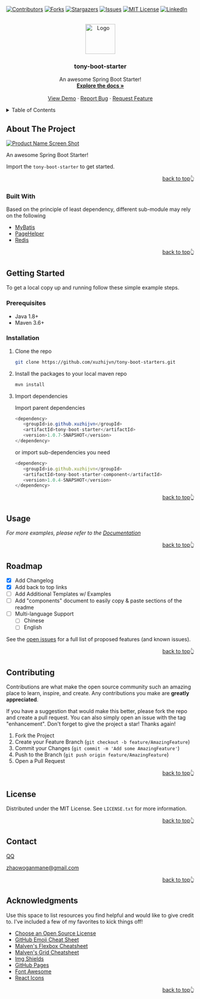 <div id="top"></div>
<!--
*** Thanks for checking out the Best-README-Template. If you have a suggestion
*** that would make this better, please fork the repo and create a pull request
*** or simply open an issue with the tag "enhancement".
*** Don't forget to give the project a star!
*** Thanks again! Now go create something AMAZING! :D
-->



<!-- PROJECT SHIELDS -->
<!--
*** I'm using markdown "reference style" links for readability.
*** Reference links are enclosed in brackets [ ] instead of parentheses ( ).
*** See the bottom of this document for the declaration of the reference variables
*** for contributors-url, forks-url, etc. This is an optional, concise syntax you may use.
*** https://www.markdownguide.org/basic-syntax/#reference-style-links
-->
[![Contributors][contributors-shield]][contributors-url]
[![Forks][forks-shield]][forks-url]
[![Stargazers][stars-shield]][stars-url]
[![Issues][issues-shield]][issues-url]
[![MIT License][license-shield]][license-url]
[![LinkedIn][linkedin-shield]][linkedin-url]



<!-- PROJECT LOGO -->
<br />

<div align="center">
  <a href="https://github.com/xuzhijvn/tony-boot-starters">
    <img src="images/logo.png" alt="Logo" width="80" height="80">
  </a>
  <h3 align="center">tony-boot-starter</h3>
  <p align="center">
    An awesome Spring Boot Starter!
    <br />
    <a href="https://github.com/xuzhijvn/tony-boot-starters/wiki"><strong>Explore the docs »</strong></a>
    <br />
    <br />
    <a href="https://github.com/xuzhijvn/tony-boot-starters/tree/master/tony-boot-starters-example">View Demo</a>
    ·
    <a href="https://github.com/xuzhijvn/tony-boot-starters/issues">Report Bug</a>
    ·
    <a href="https://github.com/xuzhijvn/tony-boot-starters/issues">Request Feature</a>
  </p>

</div>



<!-- TABLE OF CONTENTS -->
<details>
  <summary>Table of Contents</summary>
  <ol>
    <li>
      <a href="#about-the-project">About The Project</a>
      <ul>
        <li><a href="#built-with">Built With</a></li>
      </ul>
    </li>
    <li>
      <a href="#getting-started">Getting Started</a>
      <ul>
        <li><a href="#prerequisites">Prerequisites</a></li>
        <li><a href="#installation">Installation</a></li>
      </ul>
    </li>
    <li><a href="#usage">Usage</a></li>
    <li><a href="#roadmap">Roadmap</a></li>
    <li><a href="#contributing">Contributing</a></li>
    <li><a href="#license">License</a></li>
    <li><a href="#contact">Contact</a></li>
    <li><a href="#acknowledgments">Acknowledgments</a></li>
  </ol>
</details>



<!-- ABOUT THE PROJECT -->
## About The Project

[![Product Name Screen Shot][product-screenshot]](https://example.com)

An awesome Spring Boot Starter!

Import the `tony-boot-starter` to get started.

<p align="right"><a href="#top">back to top</a>👆</p>



### Built With

Based on the principle of least dependency, different sub-module may rely on the following

* [MyBatis](https://blog.mybatis.org/)
* [PageHelper](https://pagehelper.github.io/)
* [Redis](https://redis.io/)

<p align="right"><a href="#top">back to top</a>👆</p>



<!-- GETTING STARTED -->
## Getting Started

To get a local copy up and running follow these simple example steps.

### Prerequisites

* Java 1.8+
* Maven 3.6+

### Installation

1. Clone the repo
   ```sh
   git clone https://github.com/xuzhijvn/tony-boot-starters.git
   ```

2. Install the packages to your local maven repo
   ```sh
   mvn install
   ```

3. Import dependencies

   Import parent dependencies

   ```java
   <dependency>
      <groupId>io.github.xuzhijvn</groupId>
      <artifactId>tony-boot-starter</artifactId>
      <version>1.0.7-SNAPSHOT</version>
   </dependency>
   ```

   or import sub-dependencies you need

   ```js
   <dependency>
      <groupId>io.github.xuzhijvn</groupId>
      <artifactId>tony-boot-starter-component</artifactId>
      <version>1.0.4-SNAPSHOT</version>
   </dependency>
   ```

<p align="right"><a href="#top">back to top</a>👆</p>



<!-- USAGE EXAMPLES -->
## Usage



_For more examples, please refer to the [Documentation](https://github.com/xuzhijvn/tony-boot-starters/wiki)_

<p align="right"><a href="#top">back to top</a>👆</p>



<!-- ROADMAP -->
## Roadmap

- [x] Add Changelog
- [x] Add back to top links
- [ ] Add Additional Templates w/ Examples
- [ ] Add "components" document to easily copy & paste sections of the readme
- [ ] Multi-language Support
    - [ ] Chinese
    - [ ] English

See the [open issues](https://github.com/xuzhijvn/tony-boot-starters/issues) for a full list of proposed features (and known issues).

<p align="right"><a href="#top">back to top</a>👆</p>



<!-- CONTRIBUTING -->
## Contributing

Contributions are what make the open source community such an amazing place to learn, inspire, and create. Any contributions you make are **greatly appreciated**.

If you have a suggestion that would make this better, please fork the repo and create a pull request. You can also simply open an issue with the tag "enhancement".
Don't forget to give the project a star! Thanks again!

1. Fork the Project
2. Create your Feature Branch (`git checkout -b feature/AmazingFeature`)
3. Commit your Changes (`git commit -m 'Add some AmazingFeature'`)
4. Push to the Branch (`git push origin feature/AmazingFeature`)
5. Open a Pull Request

<p align="right"><a href="#top">back to top</a>👆</p>



<!-- LICENSE -->
## License

Distributed under the MIT License. See `LICENSE.txt` for more information.

<p align="right"><a href="#top">back to top</a>👆</p>



<!-- CONTACT -->

## Contact

 [QQ](http://wpa.qq.com/msgrd?v=3&uin=783175223&site=qq&menu=yes) 

 zhaowoganmane@gmail.com

<p align="right"><a href="#top">back to top</a>👆</p>



<!-- ACKNOWLEDGMENTS -->

## Acknowledgments

Use this space to list resources you find helpful and would like to give credit to. I've included a few of my favorites to kick things off!

* [Choose an Open Source License](https://choosealicense.com)
* [GitHub Emoji Cheat Sheet](https://www.webpagefx.com/tools/emoji-cheat-sheet)
* [Malven's Flexbox Cheatsheet](https://flexbox.malven.co/)
* [Malven's Grid Cheatsheet](https://grid.malven.co/)
* [Img Shields](https://shields.io)
* [GitHub Pages](https://pages.github.com)
* [Font Awesome](https://fontawesome.com)
* [React Icons](https://react-icons.github.io/react-icons/search)

<p align="right"><a href="#top">back to top</a>👆</p>



<!-- MARKDOWN LINKS & IMAGES -->
<!-- https://www.markdownguide.org/basic-syntax/#reference-style-links -->
[contributors-shield]: https://img.shields.io/github/contributors/xuzhijvn/tony-boot-starters.svg?style=for-the-badge
[contributors-url]: https://github.com/xuzhijvn/tony-boot-starters/graphs/contributors
[forks-shield]: https://img.shields.io/github/forks/xuzhijvn/tony-boot-starters.svg?style=for-the-badge
[forks-url]: https://github.com/xuzhijvn/tony-boot-starters/network/members
[stars-shield]: https://img.shields.io/github/stars/xuzhijvn/tony-boot-starters.svg?style=for-the-badge
[stars-url]: https://github.com/xuzhijvn/tony-boot-starters/stargazers
[issues-shield]: https://img.shields.io/github/issues/xuzhijvn/tony-boot-starters.svg?style=for-the-badge
[issues-url]: https://github.com/xuzhijvn/tony-boot-starters/issues
[license-shield]: https://img.shields.io/github/license/xuzhijvn/tony-boot-starters.svg?style=for-the-badge
[license-url]: https://github.com/xuzhijvn/tony-boot-starters/blob/master/LICENSE.txt
[linkedin-shield]: https://img.shields.io/badge/-LinkedIn-black.svg?style=for-the-badge&logo=linkedin&colorB=555
[linkedin-url]: https://linkedin.com/in/othneildrew
[product-screenshot]: images/screenshot.png

